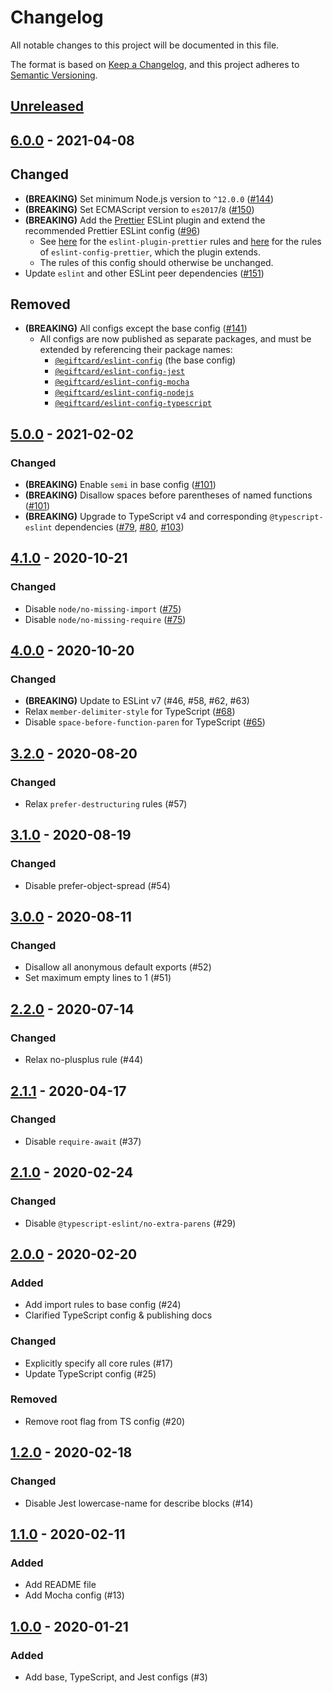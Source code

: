 # Changelog

All notable changes to this project will be documented in this file.

The format is based on [Keep a Changelog](https://keepachangelog.com/en/1.0.0/), and this project adheres to [Semantic Versioning](https://semver.org/spec/v2.0.0.html).

## [Unreleased]

## [6.0.0] - 2021-04-08

## Changed

- **(BREAKING)** Set minimum Node.js version to `^12.0.0` ([#144](https://github.com/EgiftCard/eslint-config/pull/144))
- **(BREAKING)** Set ECMAScript version to `es2017`/`8` ([#150](https://github.com/EgiftCard/eslint-config/pull/150))
- **(BREAKING)** Add the [Prettier](https://prettier.io) ESLint plugin and extend the recommended Prettier ESLint config ([#96](https://github.com/EgiftCard/eslint-config/pull/96))
  - See [here](https://github.com/prettier/eslint-plugin-prettier/blob/d993f24/eslint-plugin-prettier.js#L62-L73) for the `eslint-plugin-prettier` rules and [here](https://github.com/prettier/eslint-config-prettier/blob/abf3ba1/index.js) for the rules of `eslint-config-prettier`, which the plugin extends.
  - The rules of this config should otherwise be unchanged.
- Update `eslint` and other ESLint peer dependencies ([#151](https://github.com/EgiftCard/eslint-config/pull/151))

## Removed

- **(BREAKING)** All configs except the base config ([#141](https://github.com/EgiftCard/eslint-config/pull/141))
  - All configs are now published as separate packages, and must be extended by referencing their package names:
    - [`@egiftcard/eslint-config`](https://npmjs.com/package/@egiftcard/eslint-config) (the base config)
    - [`@egiftcard/eslint-config-jest`](https://npmjs.com/package/@egiftcard/eslint-config-jest)
    - [`@egiftcard/eslint-config-mocha`](https://npmjs.com/package/@egiftcard/eslint-config-mocha)
    - [`@egiftcard/eslint-config-nodejs`](https://npmjs.com/package/@egiftcard/eslint-config-nodejs)
    - [`@egiftcard/eslint-config-typescript`](https://npmjs.com/package/@egiftcard/eslint-config-typescript)

## [5.0.0] - 2021-02-02

### Changed

- **(BREAKING)** Enable `semi` in base config ([#101](https://github.com/EgiftCard/eslint-config/pull/101))
- **(BREAKING)** Disallow spaces before parentheses of named functions ([#101](https://github.com/EgiftCard/eslint-config/pull/101))
- **(BREAKING)** Upgrade to TypeScript v4 and corresponding `@typescript-eslint` dependencies ([#79](https://github.com/EgiftCard/eslint-config/pull/79), [#80](https://github.com/EgiftCard/eslint-config/pull/80), [#103](https://github.com/EgiftCard/eslint-config/pull/103))

## [4.1.0] - 2020-10-21

### Changed

- Disable `node/no-missing-import` ([#75](https://github.com/EgiftCard/eslint-config/pull/75))
- Disable `node/no-missing-require` ([#75](https://github.com/EgiftCard/eslint-config/pull/75))

## [4.0.0] - 2020-10-20

### Changed

- **(BREAKING)** Update to ESLint v7 (#46, #58, #62, #63)
- Relax `member-delimiter-style` for TypeScript ([#68](https://github.com/EgiftCard/eslint-config/pull/68))
- Disable `space-before-function-paren` for TypeScript ([#65](https://github.com/EgiftCard/eslint-config/pull/65))

## [3.2.0] - 2020-08-20

### Changed

- Relax `prefer-destructuring` rules (#57)

## [3.1.0] - 2020-08-19

### Changed

- Disable prefer-object-spread (#54)

## [3.0.0] - 2020-08-11

### Changed

- Disallow all anonymous default exports (#52)
- Set maximum empty lines to 1 (#51)

## [2.2.0] - 2020-07-14

### Changed

- Relax no-plusplus rule (#44)

## [2.1.1] - 2020-04-17

### Changed

- Disable `require-await` (#37)

## [2.1.0] - 2020-02-24

### Changed

- Disable `@typescript-eslint/no-extra-parens` (#29)

## [2.0.0] - 2020-02-20

### Added

- Add import rules to base config  (#24)
- Clarified TypeScript config & publishing docs

### Changed

- Explicitly specify all core rules (#17)
- Update TypeScript config (#25)

### Removed

- Remove root flag from TS config (#20)

## [1.2.0] - 2020-02-18

### Changed

- Disable Jest lowercase-name for describe blocks (#14)

## [1.1.0] - 2020-02-11

### Added

- Add README file
- Add Mocha config (#13)

## [1.0.0] - 2020-01-21

### Added

- Add base, TypeScript, and Jest configs (#3)

[Unreleased]:https://github.com/EgiftCard/eslint-config/compare/v6.0.0...HEAD
[6.0.0]:https://github.com/EgiftCard/eslint-config/compare/v5.0.0...v6.0.0
[5.0.0]:https://github.com/EgiftCard/eslint-config/compare/v4.1.0...v5.0.0
[4.1.0]:https://github.com/EgiftCard/eslint-config/compare/v4.0.0...v4.1.0
[4.0.0]:https://github.com/EgiftCard/eslint-config/compare/v3.2.0...v4.0.0
[3.2.0]:https://github.com/EgiftCard/eslint-config/compare/v3.1.0...v3.2.0
[3.1.0]:https://github.com/EgiftCard/eslint-config/compare/v3.0.0...v3.1.0
[3.0.0]:https://github.com/EgiftCard/eslint-config/compare/v2.2.0...v3.0.0
[2.2.0]:https://github.com/EgiftCard/eslint-config/compare/v2.1.1...v2.2.0
[2.1.1]:https://github.com/EgiftCard/eslint-config/compare/v2.1.0...v2.1.1
[2.1.0]:https://github.com/EgiftCard/eslint-config/compare/v2.0.0...v2.1.0
[2.0.0]:https://github.com/EgiftCard/eslint-config/compare/v1.2.0...v2.0.0
[1.2.0]:https://github.com/EgiftCard/eslint-config/compare/v1.1.0...v1.2.0
[1.1.0]:https://github.com/EgiftCard/eslint-config/compare/v1.0.0...v1.1.0
[1.0.0]:https://github.com/EgiftCard/eslint-config/tree/v1.0.0
